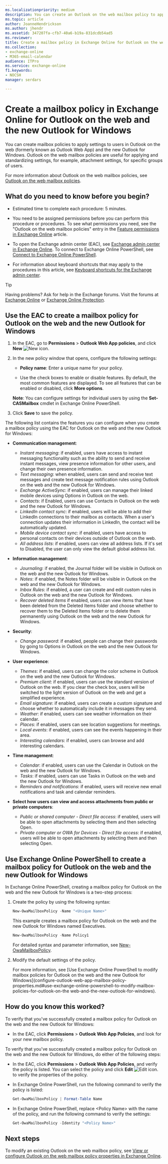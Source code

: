 ```yaml
---
ms.localizationpriority: medium
description: You can create an Outlook on the web mailbox policy to apply a common set of policy settings. Outlook on the web mailbox policies is useful for applying and standardizing settings, for example, attachment settings, for specific groups of users.
ms.topic: article
author: JoanneHendrickson
ms.author: jhendr
ms.assetid: 347207fa-cfb7-40a6-b19a-831dcdb54ad5
ms.reviewer: 
title: Create a mailbox policy in Exchange Online for Outlook on the web and the new Outlook for Windows
ms.collection: 
- exchange-online
- M365-email-calendar
audience: ITPro
ms.service: exchange-online
f1.keywords:
- NOCSH
manager: serdars

---
```


# Create a mailbox policy in Exchange Online for Outlook on the web and the new Outlook for Windows

You can create mailbox policies to apply settings to users in Outlook on the web (formerly known as Outlook Web App) and the new Outlook for Windows. Outlook on the web mailbox policies are useful for applying and standardizing settings, for example, attachment settings, for specific groups of users.

For more information about Outlook on the web mailbox policies, see [Outlook on the web mailbox policies](outlook-web-app-mailbox-policies.md).

## What do you need to know before you begin?

- Estimated time to complete each procedure: 5 minutes.

- You need to be assigned permissions before you can perform this procedure or procedures. To see what permissions you need, see the "Outlook on the web mailbox policies" entry in the [Feature permissions in Exchange Online](../../permissions-exo/feature-permissions.md) article.

- To open the Exchange admin center (EAC), see [Exchange admin center in Exchange Online](../../exchange-admin-center.md). To connect to Exchange Online PowerShell, see [Connect to Exchange Online PowerShell](/powershell/exchange/connect-to-exchange-online-powershell).

- For information about keyboard shortcuts that may apply to the procedures in this article, see [Keyboard shortcuts for the Exchange admin center](../../accessibility/keyboard-shortcuts-in-admin-center.md).

> [!TIP]
> Having problems? Ask for help in the Exchange forums. Visit the forums at [Exchange Online](/answers/topics/office-exchange-server-itpro.html) or [Exchange Online Protection](https://social.technet.microsoft.com/forums/forefront/home?forum=FOPE).

## Use the EAC to create a mailbox policy for Outlook on the web and the new Outlook for Windows

1. In the EAC, go to **Permissions** \> **Outlook Web App policies**, and click **New** ![New icon.](../../media/ITPro_EAC_AddIcon.png)

2. In the new policy window that opens, configure the following settings:

   - **Policy name**: Enter a unique name for your policy.

   - Use the check boxes to enable or disable features. By default, the most common features are displayed. To see all features that can be enabled or disabled, click **More options**.

   **Note**: You can configure settings for individual users by using the **Set-CASMailbox** cmdlet in Exchange Online PowerShell.

3. Click **Save** to save the policy.

The following list contains the features you can configure when you create a mailbox policy using the EAC for Outlook on the web and the new Outlook for Windows:

   - **Communication management**:
      - _Instant messaging_: if enabled, users have access to instant messaging functionality such as the ability to send and receive instant messages, view presence information for other users, and change their own presence information.
      - _Text messaging_: when enabled, users can send and receive text messages and create text message notification rules using Outlook on the web and the new Outlook for Windows.
      - _Exchange ActiveSync_: if enabled, users can manage their linked mobile devices using Options in Outlook on the web.
      - _Contacts_: if Enabled, users can use Contacts in Outlook on the web and the new Outlook for Windows.
      - _LinkedIn contact sync_: if enabled, users will be able to add their LinkedIn connections to their mailbox as contacts. When a user's connection updates their information in LinkedIn, the contact will be automatically updated.
      - _Mobile device contact sync_: if enabled, users have access to personal contacts on their devices outside of Outlook on the web.
      - _All address lists_: if enabled, users can view all address lists. If it's set to Disabled, the user can only view the default global address list.

   - **Information management**:
      - _Journaling_: if enabled, the Journal folder will be visible in Outlook on the web and the new Outlook for Windows.
      - _Notes_: if enabled, the Notes folder will be visible in Outlook on the web and the new Outlook for Windows.
      - _Inbox Rules_: if enabled, a user can create and edit custom rules in Outlook on the web and the new Outlook for Windows.
      - _Recover deleted items_ if enabled, users can view items that have been deleted from the Deleted Items folder and choose whether to recover them to the Deleted Items folder or to delete them permanently using Outlook on the web and the new Outlook for Windows.

   - **Security**:
      - _Change password_: if enabled, people can change their passwords by going to Options in Outlook on the web and the new Outlook for Windows.

   - **User experience**:
      - _Themes_: if enabled, users can change the color scheme in Outlook on the web and the new Outlook for Windows.
      - _Premium client_: if enabled, users can use the standard version of Outlook on the web. If you clear the check box, users will be switched to the light version of Outlook on the web and get a simplified experience.
      - _Email signature_: if enabled, users can create a custom signature and choose whether to automatically include it in messages they send.
      - _Weather_: if enabled, users can see weather information on their calendar.
      - _Places_: if enabled, users can see location suggestions for meetings.
      - _Local events_: if enabled, users can see the events happening in their area.
      - _Interesting calendars_: if enabled, users can browse and add interesting calendars.

   - **Time management**:
      - _Calendar_: if enabled, users can use the Calendar in Outlook on the web and the new Outlook for Windows.
      - _Tasks_: if enabled, users can use Tasks in Outlook on the web and the new Outlook for Windows.
      - _Reminders and notifications_: if enabled, users will receive new email notifications and task and calendar reminders.

   - **Select how users can view and access attachments from public or private computers**:
      - _Public or shared computer - Direct file access_: if enabled, users will be able to open attachments by selecting them and then selecting Open.
      - _Private computer or OWA for Devices - Direct file access_: if enabled, users will be able to open attachments by selecting them and then selecting Open.

## Use Exchange Online PowerShell to create a mailbox policy for Outlook on the web and the new Outlook for Windows

In Exchange Online PowerShell, creating a mailbox policy for Outlook on the web and the new Outlook for Windows is a two-step process:

1. Create the policy by using the following syntax:

   ```PowerShell
   New-OwaMailboxPolicy -Name "<Unique Name>"
   ```

   This example creates a mailbox policy for Outlook on the web and the new Outlook for Windows named Executives.

   ```PowerShell
   New-OwaMailboxPolicy -Name Policy1
   ```

    For detailed syntax and parameter information, see [New-OwaMailboxPolicy](/powershell/module/exchange/new-owamailboxpolicy).

2. Modify the default settings of the policy.

   For more information, see [Use Exchange Online PowerShell to modify mailbox policies for Outlook on the web and the new Outlook for Windows](configure-outlook-web-app-mailbox-policy-properties.md#use-exchange-online-powershell-to-modify-mailbox-policies-for-outlook-on-the web-and-the-new-outlook-for-windows).

## How do you know this worked?

To verify that you've successfully created a mailbox policy for Outlook on the web and the new Outlook for Windows:

- In the EAC, click **Permissions** \> **Outlook Web App Policies**, and look for your new mailbox policy.

To verify that you've successfully created a mailbox policy for Outlook on the web and the new Outlook for Windows, do either of the following steps:

- In the EAC, click **Permissions** \> **Outlook Web App Policies**, and verify the policy is listed. You can select the policy and click **Edit** ![Edit icon.](../../media/ITPro_EAC_EditIcon.png) to verify the properties of the policy.

- In Exchange Online PowerShell, run the following command to verify the policy is listed:

  ```PowerShell
  Get-OwaMailboxPolicy | Format-Table Name
  ```

- In Exchange Online PowerShell, replace \<Policy Name\> with the name of the policy, and run the following command to verify the settings:

  ```PowerShell
  Get-OwaMailboxPolicy -Identity "<Policy Name>"
  ```

## Next steps

To modify an existing Outlook on the web mailbox policy, see [View or configure Outlook on the web mailbox policy properties in Exchange Online](configure-outlook-web-app-mailbox-policy-properties.md).
